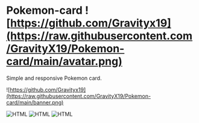 # Pokemon-card ![https://github.com/Gravityx19](https://raw.githubusercontent.com/GravityX19/Pokemon-card/main/avatar.png)

Simple and responsive Pokemon card. 

![https://github.com/Gravityx19](https://raw.githubusercontent.com/GravityX19/Pokemon-card/main/banner.png)


![HTML](<https://img.shields.io/badge/HTML5-E34F26.svg?style=for-the-badge&logo=HTML5&logoColor=white>)
![HTML](<https://img.shields.io/badge/CSS3-1572B6.svg?style=for-the-badge&logo=CSS3&logoColor=white>)
![HTML](<https://img.shields.io/badge/Sass-CC6699.svg?style=for-the-badge&logo=Sass&logoColor=white>)



